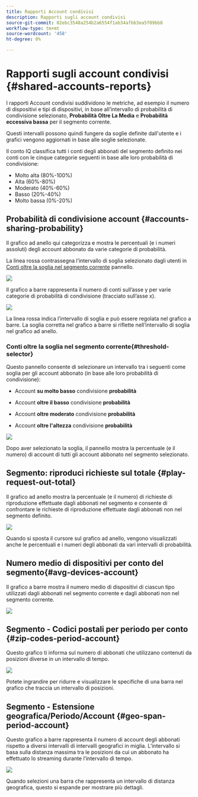 ```yaml
---
title: Rapporti Account condivisi
description: Rapporti sugli account condivisi
source-git-commit: 02ebc3548a254b2a6554f1ab34afbb3ea5f09bb8
workflow-type: tm+mt
source-wordcount: '458'
ht-degree: 0%

---
```


# Rapporti sugli account condivisi {#shared-accounts-reports}

I rapporti Account condivisi suddividono le metriche, ad esempio il numero di dispositivi e tipi di dispositivi, in base all’intervallo di probabilità di condivisione selezionato, **Probabilità Oltre La Media** e **Probabilità eccessiva bassa** per il segmento corrente.

Questi intervalli possono quindi fungere da soglie definite dall&#39;utente e i grafici vengono aggiornati in base alle soglie selezionate.

Il conto IQ classifica tutti i conti degli abbonati del segmento definito nei conti con le cinque categorie seguenti in base alle loro probabilità di condivisione:

* Molto alta (80%-100%)
* Alta (60%-80%)
* Moderato (40%-60%)
* Basso (20%-40%)
* Molto bassa (0%-20%)

## Probabilità di condivisione account {#accounts-sharing-probability}

Il grafico ad anello qui categorizza e mostra le percentuali (e i numeri assoluti) degli account abbonato da varie categorie di probabilità.

La linea rossa contrassegna l’intervallo di soglia selezionato dagli utenti in [Conti oltre la soglia nel segmento corrente](#threshold-selector) pannello.

![](assets/accounts-sharing-probability-pie.png)

Il grafico a barre rappresenta il numero di conti sull’asse y per varie categorie di probabilità di condivisione (tracciato sull’asse x).

![](assets/accounts-sharing-probability-bar.png)

La linea rossa indica l’intervallo di soglia e può essere regolata nel grafico a barre. La soglia corretta nel grafico a barre si riflette nell’intervallo di soglia nel grafico ad anello.

<!--![](assets/shared-accounts-rep.gif)-->

### Conti oltre la soglia nel segmento corrente{#threshold-selector}

Questo pannello consente di selezionare un intervallo tra i seguenti come soglia per gli account abbonato (in base alle loro probabilità di condivisione):

* Account **su molto basso** condivisione **probabilità**

* Account **oltre il basso** condivisione **probabilità**

* Account **oltre moderato** condivisione **probabilità**

* Account **oltre l&#39;altezza** condivisione **probabilità**

![](assets/threshold-selector-shared-accounts.png)

Dopo aver selezionato la soglia, il pannello mostra la percentuale (e il numero) di account di tutti gli account abbonato nel segmento selezionato.

## Segmento: riproduci richieste sul totale {#play-request-out-total}

Il grafico ad anello mostra la percentuale (e il numero) di richieste di riproduzione effettuate dagli abbonati nel segmento e consente di confrontare le richieste di riproduzione effettuate dagli abbonati non nel segmento definito.

![](assets/play-req-outof-total.png)

Quando si sposta il cursore sul grafico ad anello, vengono visualizzati anche le percentuali e i numeri degli abbonati da vari intervalli di probabilità.

<!--![](assets/play-request-total.gif)-->

## Numero medio di dispositivi per conto del segmento{#avg-devices-account}

Il grafico a barre mostra il numero medio di dispositivi di ciascun tipo utilizzati dagli abbonati nel segmento corrente e dagli abbonati non nel segmento corrente.

![](assets/avg-devices-per-acc.png)

## Segmento - Codici postali per periodo per conto {#zip-codes-period-account}

Questo grafico ti informa sul numero di abbonati che utilizzano contenuti da posizioni diverse in un intervallo di tempo.

![](assets/zip-period-account.png)

Potete ingrandire per ridurre e visualizzare le specifiche di una barra nel grafico che traccia un intervallo di posizioni.

<!--![](assets/zip-code-period.gif)-->

## Segmento - Estensione geografica/Periodo/Account {#geo-span-period-account}

Questo grafico a barre rappresenta il numero di account degli abbonati rispetto a diversi intervalli di intervalli geografici in miglia. L’intervallo si basa sulla distanza massima tra le posizioni da cui un abbonato ha effettuato lo streaming durante l’intervallo di tempo.

<!--Total number of users ...

How many accounts are within 99 miles of each other.....and how many are apart. 

Based on points on the map.-->

![](assets/geogr-span-account.png)

Quando selezioni una barra che rappresenta un intervallo di distanza geografica, questo si espande per mostrare più dettagli.

<!--![](assets/geo-span-period-acc.gif)-->
